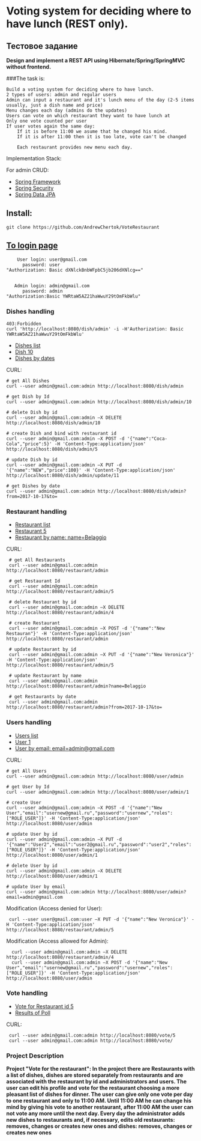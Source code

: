 Voting system for deciding where to have lunch (REST only).
==================

## Тестовое задание
**Design and implement a REST API using Hibernate/Spring/SpringMVC without frontend.**

###The task is:


    Build a voting system for deciding where to have lunch.
    2 types of users: admin and regular users
    Admin can input a restaurant and it's lunch menu of the day (2-5 items usually, just a dish name and price)
    Menu changes each day (admins do the updates)
    Users can vote on which restaurant they want to have lunch at
    Only one vote counted per user
    If user votes again the same day:
        If it is before 11:00 we asume that he changed his mind.
        If it is after 11:00 then it is too late, vote can't be changed
        
        Each restaurant provides new menu each day.



Implementation Stack:

For admin CRUD:
- <a href="https://projects.spring.io/spring-framework/">Spring Framework</a>
- <a href="https://projects.spring.io/spring-security/">Spring Security</a>
- <a href="https://projects.spring.io/spring-data-jpa/">Spring Data JPA</a>


## Install:

    git clone https://github.com/AndrewChertok/VoteRestaurant


## <a href="http://localhost:8080/">To login page</a>

        User login: user@gmail.com
          password: user
    "Authorization: Basic dXNlckBnbWFpbC5jb206dXNlcg=="


       Admin login: admin@gmail.com
          password: admin
    "Authorization:Basic YWRtaW5AZ21haWwuY29tOmFkbWlu"

### Dishes handling

    403:Forbidden
    curl 'http://localhost:8080/dish/admin' -i -H'Authorization: Basic YWRtaW5AZ21haWwuY29tOmFkbWlu'

- <a href="http://localhost:8080/dish/admin">Dishes list</a>
- <a href="http://localhost:8080/dish/admin/10">Dish 10</a>
- <a href="http://localhost:8080/dish/admin?from=2017-10-17&to=">Dishes by dates</a>

CURL:

    
    # get All Dishes
    curl --user admin@gmail.com:admin http://localhost:8080/dish/admin
    
    # get Dish by Id 
    curl --user admin@gmail.com:admin http://localhost:8080/dish/admin/10
    
    # delete Dish by id
    curl --user admin@gmail.com:admin –X DELETE http://localhost:8080/dish/admin/10
    
    # create Dish and bind with restaurant id
    curl --user admin@gmail.com:admin –X POST -d '{"name":"Coca-Cola","price":5}' -H 'Content-Type:application/json' http://localhost:8080/dish/admin/5
    
    # update Dish by id
    curl --user admin@gmail.com:admin –X PUT -d '{"name":"NEW","price":100}' -H 'Content-Type:application/json' http://localhost:8080/dish/admin/update/11
    
    # get Dishes by date
    curl --user admin@gmail.com:admin http://localhost:8080/dish/admin?from=2017-10-17&to=


### Restaurant handling

- <a href="http://localhost:8080/restaurant/admin">Restaurant list</a>
- <a href="http://localhost:8080/restaurant/admin/5">Restaurant 5</a>
- <a href="http://localhost:8080/restaurant/admin?name=Belaggio">Restaurant by name: name=Belaggio</a>

CURL:

     # get All Restaurants
     curl --user admin@gmail.com:admin http://localhost:8080/restaurant/admin
     
     # get Restaurant Id 
     curl --user admin@gmail.com:admin http://localhost:8080/restaurant/admin/5 
     
     # delete Restaurant by id
     curl --user admin@gmail.com:admin –X DELETE http://localhost:8080/restaurant/admin/4
     
     # create Restaurant 
     curl --user admin@gmail.com:admin –X POST -d '{"name":"New Restauran"}' -H 'Content-Type:application/json' http://localhost:8080/restaurant/admin
     
     # update Restaurant by id
     curl --user admin@gmail.com:admin –X PUT -d '{"name":"New Veronica"}' -H 'Content-Type:application/json' http://localhost:8080/restaurant/admin/5
     
     # update Restaurant by name
     curl --user admin@gmail.com:admin http://localhost:8080/restaurant/admin?name=Belaggio
     
     # get Restaurants by date
     curl --user admin@gmail.com:admin http://localhost:8080/restaurant/admin?from=2017-10-17&to=


### Users handling

   
- <a href="http://localhost:8080/user/admin">Users list</a>
- <a href="http://localhost:8080/user/admin/1">User 1</a>
- <a href="http://localhost:8080/user/admin?email=admin@gmail.com">User by email: email=admin@gmail.com</a>

CURL:

    
    # get All Users
    curl --user admin@gmail.com:admin http://localhost:8080/user/admin
    
    # get User by Id 
    curl --user admin@gmail.com:admin http://localhost:8080/user/admin/1 
    
    # create User
    curl --user admin@gmail.com:admin –X POST -d '{"name":"New User","email":"usernew@gmail.ru","password":"usernew","roles":["ROLE_USER"]}' -H 'Content-Type:application/json' http://localhost:8080/user/admin
    
    # update User by id
    curl --user admin@gmail.com:admin –X PUT -d '{"name":"User2","email":"user2@gmail.ru","password":"user2","roles":["ROLE_USER"]}' -H 'Content-Type:application/json' http://localhost:8080/user/admin/1
    
    # delete User by id
    curl --user admin@gmail.com:admin –X DELETE http://localhost:8080/user/admin/1
    
    # update User by email
    curl --user admin@gmail.com:admin http://localhost:8080/user/admin?email=admin@gmail.com


Modification (Access denied for User):

     
     curl --user user@gmail.com:user –X PUT -d '{"name":"New Veronica"}' -H 'Content-Type:application/json' http://localhost:8080/restaurant/admin/5


Modification (Access allowed for Admin):

     
      curl --user admin@gmail.com:admin –X DELETE http://localhost:8080/restaurant/admin/4
      curl --user admin@gmail.com:admin –X POST -d '{"name":"New User","email":"usernew@gmail.ru","password":"usernew","roles":["ROLE_USER"]}' -H 'Content-Type:application/json' http://localhost:8080/user/admin

### Vote handling

- <a href="http://localhost:8080/vote/5">Vote for Restaurant id 5</a>
- <a href="http://localhost:8080/vote/">Results of Poll</a>

CURL:

     
     curl --user admin@gmail.com:admin http://localhost:8080/vote/5
     curl --user admin@gmail.com:admin http://localhost:8080/vote/


### Project Description


**Project "Vote for the restaurant":
In the project there are Restaurants with a list of dishes, dishes are stored separately from restaurants and are associated with the restaurant by id and administrators and users. The user can edit his profile and vote for the restaurant choosing a more pleasant list of dishes for dinner. The user can give only one vote per day to one restaurant and only to 11:00 AM. Until 11:00 AM he can change his mind by giving his vote to another restaurant, after 11:00 AM the user can not vote any more until the next day.
Every day the administrator adds new dishes to restaurants and, if necessary, edits old restaurants: removes, changes or creates new ones and dishes: removes, changes or creates new ones**
